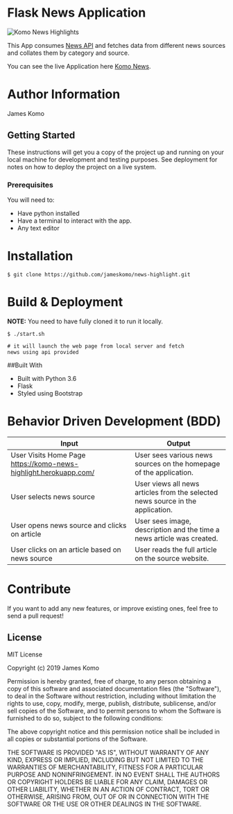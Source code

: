 # Flask News Application

![Komo News Highlights](https://bobcat.grahamdigital.com/image/upload/view?width=1280&height=720&method=crop&url=https://media.wsls.com/photo/2017/04/24/Whats%20News%20Today_1493062809311_9576980_ver1.0.png)

This App consumes [News API](https://newsapi.org/) and fetches data from different news sources and collates them by category and source.

You can see the live Application here [Komo News](https://komo-news-highlight.herokuapp.com/).

Author Information
========
James Komo 

## Getting Started

These instructions will get you a copy of the project up and running on your local machine for development and testing purposes. See deployment for notes on how to deploy the project on a live system.

### Prerequisites

You will need to:

-   Have python installed
-   Have a terminal to interact with the app.
-   Any text editor


Installation
========

    $ git clone https://github.com/jameskomo/news-highlight.git


Build & Deployment
========

**NOTE:** You need to have fully cloned it to run it locally.


    $ ./start.sh 

    # it will launch the web page from local server and fetch 
    news using api provided

##Built With

- Built with Python 3.6
- Flask
- Styled using Bootstrap

Behavior Driven Development (BDD)
==================================

| Input                                                            | Output                                                                         |
|------------------------------------------------------------------|--------------------------------------------------------------------------------|
| User Visits Home Page https://komo-news-highlight.herokuapp.com/ | User sees various news sources on the homepage of the application.             |
| User selects news source                                         | User views all news articles from the selected news source in the application. |
| User opens news source and clicks on article                     | User sees image, description and the time a news article was created.          |
| User clicks on an article based on news source                   | User reads the full article on the source website.                             |


Contribute
========

If you want to add any new features, or improve existing ones, feel free to send a pull request!

## License

MIT License

Copyright (c) 2019 James Komo

Permission is hereby granted, free of charge, to any person obtaining a copy
of this software and associated documentation files (the "Software"), to deal
in the Software without restriction, including without limitation the rights
to use, copy, modify, merge, publish, distribute, sublicense, and/or sell
copies of the Software, and to permit persons to whom the Software is
furnished to do so, subject to the following conditions:

The above copyright notice and this permission notice shall be included in all
copies or substantial portions of the Software.

THE SOFTWARE IS PROVIDED "AS IS", WITHOUT WARRANTY OF ANY KIND, EXPRESS OR
IMPLIED, INCLUDING BUT NOT LIMITED TO THE WARRANTIES OF MERCHANTABILITY,
FITNESS FOR A PARTICULAR PURPOSE AND NONINFRINGEMENT. IN NO EVENT SHALL THE
AUTHORS OR COPYRIGHT HOLDERS BE LIABLE FOR ANY CLAIM, DAMAGES OR OTHER
LIABILITY, WHETHER IN AN ACTION OF CONTRACT, TORT OR OTHERWISE, ARISING FROM,
OUT OF OR IN CONNECTION WITH THE SOFTWARE OR THE USE OR OTHER DEALINGS IN THE
SOFTWARE.

